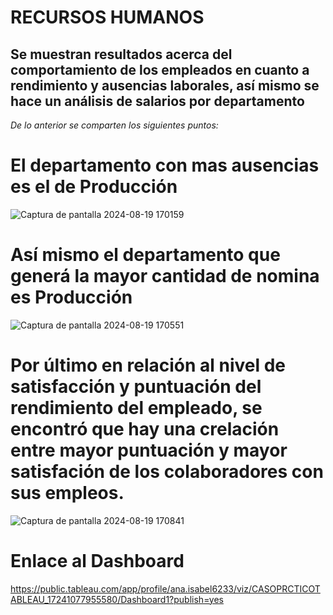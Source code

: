 # RECURSOS HUMANOS
## Se muestran resultados acerca del comportamiento de los empleados en cuanto a rendimiento y ausencias laborales, así mismo se hace un análisis de salarios por departamento
_De lo anterior se comparten los siguientes puntos:_ 

# El departamento con mas ausencias es el de Producción 
![Captura de pantalla 2024-08-19 170159](https://github.com/user-attachments/assets/13a84920-18d4-4611-bb33-da30425480d7)

# Así mismo el departamento que generá la mayor cantidad de nomina es Producción

![Captura de pantalla 2024-08-19 170551](https://github.com/user-attachments/assets/c2db8bd9-4792-497e-b021-ed4e975960b9)

# Por último en relación al nivel de satisfacción  y puntuación del rendimiento del empleado, se encontró que hay una crelación entre mayor puntuación y mayor satisfación de los colaboradores con sus empleos. 
![Captura de pantalla 2024-08-19 170841](https://github.com/user-attachments/assets/1d80bf1a-f235-4431-9bed-5529e134e9ae)

# Enlace al Dashboard
https://public.tableau.com/app/profile/ana.isabel6233/viz/CASOPRCTICOTABLEAU_17241077955580/Dashboard1?publish=yes 
